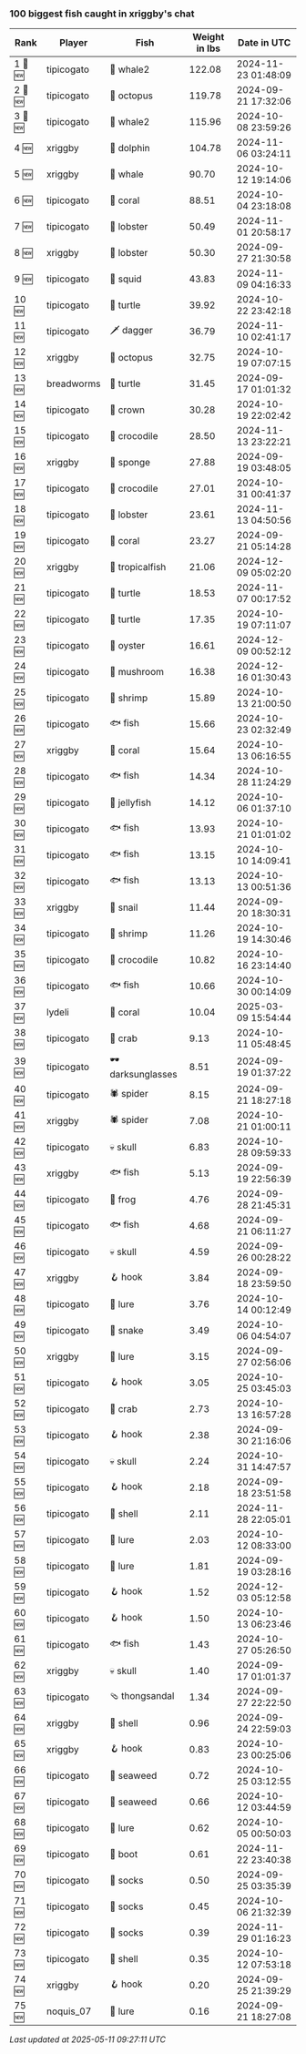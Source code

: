 ### 100 biggest fish caught in xriggby's chat
| Rank | Player | Fish | Weight in lbs | Date in UTC |
|------|--------|-----------|---------|-----|
| 1 🥇 🆕 | tipicogato | 🐋 whale2 | 122.08 | 2024-11-23 01:48:09 |
| 2 🥈 🆕 | tipicogato | 🐙 octopus | 119.78 | 2024-09-21 17:32:06 |
| 3 🥉 🆕 | tipicogato | 🐋 whale2 | 115.96 | 2024-10-08 23:59:26 |
| 4 🆕 | xriggby | 🐬 dolphin | 104.78 | 2024-11-06 03:24:11 |
| 5 🆕 | xriggby | 🐳 whale | 90.70 | 2024-10-12 19:14:06 |
| 6 🆕 | tipicogato | 🪸 coral | 88.51 | 2024-10-04 23:18:08 |
| 7 🆕 | tipicogato | 🦞 lobster | 50.49 | 2024-11-01 20:58:17 |
| 8 🆕 | xriggby | 🦞 lobster | 50.30 | 2024-09-27 21:30:58 |
| 9 🆕 | tipicogato | 🦑 squid | 43.83 | 2024-11-09 04:16:33 |
| 10 🆕 | tipicogato | 🐢 turtle | 39.92 | 2024-10-22 23:42:18 |
| 11 🆕 | tipicogato | 🗡️ dagger | 36.79 | 2024-11-10 02:41:17 |
| 12 🆕 | xriggby | 🐙 octopus | 32.75 | 2024-10-19 07:07:15 |
| 13 🆕 | breadworms | 🐢 turtle | 31.45 | 2024-09-17 01:01:32 |
| 14 🆕 | tipicogato | 👑 crown | 30.28 | 2024-10-19 22:02:42 |
| 15 🆕 | tipicogato | 🐊 crocodile | 28.50 | 2024-11-13 23:22:21 |
| 16 🆕 | xriggby | 🧽 sponge | 27.88 | 2024-09-19 03:48:05 |
| 17 🆕 | tipicogato | 🐊 crocodile | 27.01 | 2024-10-31 00:41:37 |
| 18 🆕 | tipicogato | 🦞 lobster | 23.61 | 2024-11-13 04:50:56 |
| 19 🆕 | tipicogato | 🪸 coral | 23.27 | 2024-09-21 05:14:28 |
| 20 🆕 | xriggby | 🐠 tropicalfish | 21.06 | 2024-12-09 05:02:20 |
| 21 🆕 | tipicogato | 🐢 turtle | 18.53 | 2024-11-07 00:17:52 |
| 22 🆕 | tipicogato | 🐢 turtle | 17.35 | 2024-10-19 07:11:07 |
| 23 🆕 | tipicogato | 🦪 oyster | 16.61 | 2024-12-09 00:52:12 |
| 24 🆕 | tipicogato | 🍄 mushroom | 16.38 | 2024-12-16 01:30:43 |
| 25 🆕 | tipicogato | 🦐 shrimp | 15.89 | 2024-10-13 21:00:50 |
| 26 🆕 | tipicogato | 🐟 fish | 15.66 | 2024-10-23 02:32:49 |
| 27 🆕 | xriggby | 🪸 coral | 15.64 | 2024-10-13 06:16:55 |
| 28 🆕 | tipicogato | 🐟 fish | 14.34 | 2024-10-28 11:24:29 |
| 29 🆕 | tipicogato | 🪼 jellyfish | 14.12 | 2024-10-06 01:37:10 |
| 30 🆕 | tipicogato | 🐟 fish | 13.93 | 2024-10-21 01:01:02 |
| 31 🆕 | tipicogato | 🐟 fish | 13.15 | 2024-10-10 14:09:41 |
| 32 🆕 | tipicogato | 🐟 fish | 13.13 | 2024-10-13 00:51:36 |
| 33 🆕 | xriggby | 🐌 snail | 11.44 | 2024-09-20 18:30:31 |
| 34 🆕 | tipicogato | 🦐 shrimp | 11.26 | 2024-10-19 14:30:46 |
| 35 🆕 | tipicogato | 🐊 crocodile | 10.82 | 2024-10-16 23:14:40 |
| 36 🆕 | tipicogato | 🐟 fish | 10.66 | 2024-10-30 00:14:09 |
| 37 🆕 | lydeli | 🪸 coral | 10.04 | 2025-03-09 15:54:44 |
| 38 🆕 | tipicogato | 🦀 crab | 9.13 | 2024-10-11 05:48:45 |
| 39 🆕 | tipicogato | 🕶️ darksunglasses | 8.51 | 2024-09-19 01:37:22 |
| 40 🆕 | tipicogato | 🕷️ spider | 8.15 | 2024-09-21 18:27:18 |
| 41 🆕 | xriggby | 🕷️ spider | 7.08 | 2024-10-21 01:00:11 |
| 42 🆕 | tipicogato | 💀 skull | 6.83 | 2024-10-28 09:59:33 |
| 43 🆕 | xriggby | 🐟 fish | 5.13 | 2024-09-19 22:56:39 |
| 44 🆕 | tipicogato | 🐸 frog | 4.76 | 2024-09-28 21:45:31 |
| 45 🆕 | tipicogato | 🐟 fish | 4.68 | 2024-09-21 06:11:27 |
| 46 🆕 | tipicogato | 💀 skull | 4.59 | 2024-09-26 00:28:22 |
| 47 🆕 | xriggby | 🪝 hook | 3.84 | 2024-09-18 23:59:50 |
| 48 🆕 | tipicogato | 🎏 lure | 3.76 | 2024-10-14 00:12:49 |
| 49 🆕 | tipicogato | 🐍 snake | 3.49 | 2024-10-06 04:54:07 |
| 50 🆕 | xriggby | 🎏 lure | 3.15 | 2024-09-27 02:56:06 |
| 51 🆕 | tipicogato | 🪝 hook | 3.05 | 2024-10-25 03:45:03 |
| 52 🆕 | tipicogato | 🦀 crab | 2.73 | 2024-10-13 16:57:28 |
| 53 🆕 | tipicogato | 🪝 hook | 2.38 | 2024-09-30 21:16:06 |
| 54 🆕 | tipicogato | 💀 skull | 2.24 | 2024-10-31 14:47:57 |
| 55 🆕 | tipicogato | 🪝 hook | 2.18 | 2024-09-18 23:51:58 |
| 56 🆕 | tipicogato | 🐚 shell | 2.11 | 2024-11-28 22:05:01 |
| 57 🆕 | tipicogato | 🎏 lure | 2.03 | 2024-10-12 08:33:00 |
| 58 🆕 | tipicogato | 🎏 lure | 1.81 | 2024-09-19 03:28:16 |
| 59 🆕 | tipicogato | 🪝 hook | 1.52 | 2024-12-03 05:12:58 |
| 60 🆕 | tipicogato | 🪝 hook | 1.50 | 2024-10-13 06:23:46 |
| 61 🆕 | tipicogato | 🐟 fish | 1.43 | 2024-10-27 05:26:50 |
| 62 🆕 | xriggby | 💀 skull | 1.40 | 2024-09-17 01:01:37 |
| 63 🆕 | tipicogato | 🩴 thongsandal | 1.34 | 2024-09-27 22:22:50 |
| 64 🆕 | xriggby | 🐚 shell | 0.96 | 2024-09-24 22:59:03 |
| 65 🆕 | xriggby | 🪝 hook | 0.83 | 2024-10-23 00:25:06 |
| 66 🆕 | tipicogato | 🌿 seaweed | 0.72 | 2024-10-25 03:12:55 |
| 67 🆕 | tipicogato | 🌿 seaweed | 0.66 | 2024-10-12 03:44:59 |
| 68 🆕 | tipicogato | 🎏 lure | 0.62 | 2024-10-05 00:50:03 |
| 69 🆕 | tipicogato | 👢 boot | 0.61 | 2024-11-22 23:40:38 |
| 70 🆕 | tipicogato | 🧦 socks | 0.50 | 2024-09-25 03:35:39 |
| 71 🆕 | tipicogato | 🧦 socks | 0.45 | 2024-10-06 21:32:39 |
| 72 🆕 | tipicogato | 🧦 socks | 0.39 | 2024-11-29 01:16:23 |
| 73 🆕 | tipicogato | 🐚 shell | 0.35 | 2024-10-12 07:53:18 |
| 74 🆕 | xriggby | 🪝 hook | 0.20 | 2024-09-25 21:39:29 |
| 75 🆕 | noquis_07 | 🎏 lure | 0.16 | 2024-09-21 18:27:08 |

_Last updated at 2025-05-11 09:27:11 UTC_